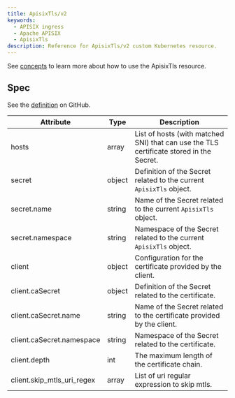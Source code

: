 ```yaml
---
title: ApisixTls/v2
keywords:
  - APISIX ingress
  - Apache APISIX
  - ApisixTls
description: Reference for ApisixTls/v2 custom Kubernetes resource.
---
```

<!--
#
# Licensed to the Apache Software Foundation (ASF) under one or more
# contributor license agreements.  See the NOTICE file distributed with
# this work for additional information regarding copyright ownership.
# The ASF licenses this file to You under the Apache License, Version 2.0
# (the "License"); you may not use this file except in compliance with
# the License.  You may obtain a copy of the License at
#
#     http://www.apache.org/licenses/LICENSE-2.0
#
# Unless required by applicable law or agreed to in writing, software
# distributed under the License is distributed on an "AS IS" BASIS,
# WITHOUT WARRANTIES OR CONDITIONS OF ANY KIND, either express or implied.
# See the License for the specific language governing permissions and
# limitations under the License.
#
-->

See [concepts](https://apisix.apache.org/docs/ingress-controller/concepts/apisix_tls) to learn more about how to use the ApisixTls resource.

## Spec

See the [definition](https://github.com/apache/api7-ingress-controller/blob/master/samples/deploy/crd/v1/ApisixTls.yaml) on GitHub.

| Attribute                 | Type   | Description                                                                             |
|---------------------------|--------|-----------------------------------------------------------------------------------------|
| hosts                     | array  | List of hosts (with matched SNI) that can use the TLS certificate stored in the Secret. |
| secret                    | object | Definition of the Secret related to the current `ApisixTls` object.                     |
| secret.name               | string | Name of the Secret related to the current `ApisixTls` object.                           |
| secret.namespace          | string | Namespace of the Secret related to the current `ApisixTls` object.                      |
| client                    | object | Configuration for the certificate provided by the client.                               |
| client.caSecret           | object | Definition of the Secret related to the certificate.                                    |
| client.caSecret.name      | string | Name of the Secret related to the certificate provided by the client.                   |
| client.caSecret.namespace | string | Namespace of the Secret related to the certificate.                                     |
| client.depth              | int    | The maximum length of the certificate chain.                                            |
| client.skip_mtls_uri_regex              | array    | List of uri regular expression to skip mtls.                                            |
